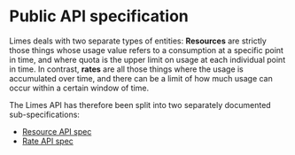 <!--
SPDX-FileCopyrightText: 2025 SAP SE or an SAP affiliate company

SPDX-License-Identifier: Apache-2.0
-->

# Public API specification

Limes deals with two separate types of entities: **Resources** are strictly those things whose usage value refers to a
consumption at a specific point in time, and where quota is the upper limit on usage at each individual point in time.
In contrast, **rates** are all those things where the usage is accumulated over time, and there can be a limit of how
much usage can occur within a certain window of time.

The Limes API has therefore been split into two separately documented sub-specifications:

- [Resource API spec](./api-spec-resources.md)
- [Rate API spec](./api-spec-rates.md)
